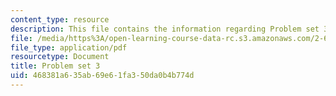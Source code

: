 ```yaml
---
content_type: resource
description: This file contains the information regarding Problem set 3.
file: /media/https%3A/open-learning-course-data-rc.s3.amazonaws.com/2-627-fundamentals-of-photovoltaics-fall-2013/468381a635ab69e61fa350da0b4b774d_MIT2_627F13_pset3.pdf
file_type: application/pdf
resourcetype: Document
title: Problem set 3
uid: 468381a6-35ab-69e6-1fa3-50da0b4b774d
---
```

